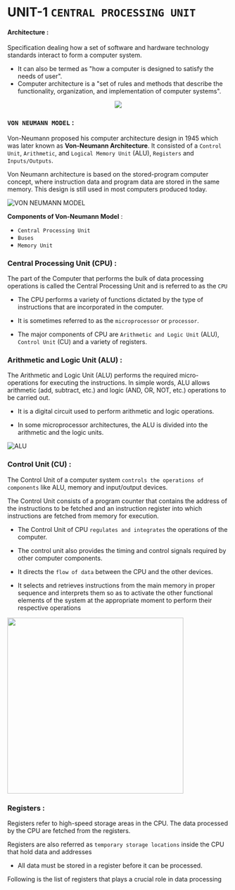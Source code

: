 # UNIT-1 `CENTRAL PROCESSING UNIT`

#### **Architecture** :
Specification dealing how a set of software and hardware technology standards interact to form a computer system.
- It can also be termed as "how a computer is designed to satisfy the needs of user".
- Computer architecture is a "set of rules and methods that describe the functionality, organization, and implementation of computer systems".
<p align="center">
<img src="https://upload.wikimedia.org/wikipedia/commons/d/d8/ABasicComputer.gif"/>
</p>

### **`VON NEUMANN MODEL`** : 
Von-Neumann proposed his computer architecture design in 1945 which was later known as **Von-Neumann Architecture**. It consisted of a `Control Unit`, `Arithmetic`, and `Logical Memory Unit` (ALU), `Registers` and `Inputs/Outputs`.

Von Neumann architecture is based on the stored-program computer concept, where instruction data and program data are stored in the same memory. This design is still used in most computers produced today.


![VON NEUMANN MODEL](https://static.javatpoint.com/tutorial/coa/images/von-neumann-model.png)

**Components of Von-Neumann Model** : 

- `Central Processing Unit` 
- `Buses` 
- `Memory Unit`   


###  **Central Processing Unit (CPU)** : 
The part of the Computer that performs the bulk of data processing operations is called the Central Processing Unit and is referred to as the `CPU` 

- The CPU performs a variety of functions dictated by the type of instructions that are incorporated in the computer.

- It is sometimes referred to as the `microprocessor` or `processor`.

- The major components of CPU are `Arithmetic and Logic Unit` (ALU), `Control Unit` (CU) and a variety of registers.


### **Arithmetic and Logic Unit (ALU)** : 

The Arithmetic and Logic Unit (ALU) performs the required micro-operations for executing the instructions. In simple words, ALU allows arithmetic (add, subtract, etc.) and logic (AND, OR, NOT, etc.) operations to be carried out.

-  It is a digital circuit used to perform arithmetic and logic operations. 

-  In some microprocessor architectures, the ALU is divided into the arithmetic and the logic units.

![ALU](https://encrypted-tbn0.gstatic.com/images?q=tbn:ANd9GcTqETcmGHdkc3V-N1NciFZQbG21TqAXyiSERA&usqp=CAU) 

### **Control Unit (CU)** : 
The Control Unit of a computer system `controls the operations of components` like ALU, memory and input/output devices.

The Control Unit consists of a program counter that contains the address of the instructions to be fetched and an instruction register into which instructions are fetched from memory for execution.

- The Control Unit of CPU `regulates and integrates` the operations of the computer. 

- The control unit also provides the timing and control signals required by other computer components. 
- It directs the `flow of data` between the CPU and the other devices. 
- It selects and retrieves instructions from the main memory in proper sequence and interprets them so as to activate the other functional elements of the system at the appropriate moment to perform their respective operations

<p>
<img src="https://media.geeksforgeeks.org/wp-content/uploads/controlunit.png" width="400"/>
</p> 

### **Registers** : 
Registers refer to high-speed storage areas in the CPU. The data processed by the CPU are fetched from the registers. 

 Registers are also referred as `temporary storage locations` inside the CPU that hold data and addresses

- All data must be stored in a register before it can be processed.

Following is the list of registers that plays a crucial role in data processing
